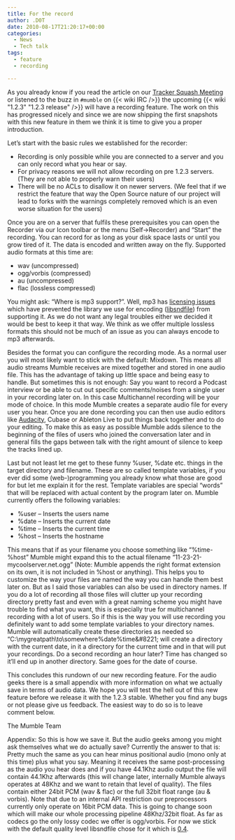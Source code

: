 ```yaml
---
title: For the record
author: .D0T
date: 2010-08-17T21:20:17+00:00
categories:
  - News
  - Tech talk
tags:
  - feature
  - recording

---
```

As you already know if you read the article on our [Tracker Squash Meeting][1] or listened to the buzz in `#mumble` on {{< wiki IRC />}} the upcoming {{< wiki "1.2.3" "1.2.3 release" />}} will have a recording feature. The work on this has progressed nicely and since we are now shipping the first snapshots with this new feature in them we think it is time to give you a proper introduction.

<!--more-->

Let&#8217;s start with the basic rules we established for the recorder:

* Recording is only possible while you are connected to a server and you can only record what you hear or say.
* For privacy reasons we will not allow recording on pre 1.2.3 servers. (They are not able to properly warn their users)
* There will be no ACLs to disallow it on newer servers. (We feel that if we restrict the feature that way the Open Source nature of our project will lead to forks with the warnings completely removed which is an even worse situation for the users)

Once you are on a server that fulfils these prerequisites you can open the Recorder via our Icon toolbar or the menu (Self->Recorder) and &#8220;Start&#8221; the recording. You can record for as long as your disk space lasts or until you grow tired of it. The data is encoded and written away on the fly. Supported audio formats at this time are:

* wav (uncompressed)
* ogg/vorbis (compressed)
* au (uncompressed)
* flac (lossless compressed)

You might ask: &#8220;Where is mp3 support?&#8221;. Well, mp3 has [licensing issues][4] which have prevented the library we use for encoding ([libsndfile][5]) from supporting it. As we do not want any legal troubles either we decided it would be best to keep it that way. We think as we offer multiple lossless formats this should not be much of an issue as you can always encode to mp3 afterwards.

Besides the format you can configure the recording mode. As a normal user you will most likely want to stick with the default: Mixdown. This means all audio streams Mumble receives are mixed together and stored in one audio file. This has the advantage of taking up little space and being easy to handle. But sometimes this is not enough: Say you want to record a Podcast interview or be able to cut out specific comments/noises from a single user in your recording later on. In this case Multichannel recording will be your mode of choice. In this mode Mumble creates a separate audio file for every user you hear. Once you are done recording you can then use audio editors like [Audacity][6], Cubase or Ableton Live to put things back together and to do your editing. To make this as easy as possible Mumble adds silence to the beginning of the files of users who joined the conversation later and in general fills the gaps between talk with the right amount of silence to keep the tracks lined up.

Last but not least let me get to these funny %user, %date etc. things in the target directory and filename. These are so called template variables, if you ever did some (web-)programming you already know what those are good for but let me explain it for the rest. Template variables are special &#8220;words&#8221; that will be replaced with actual content by the program later on. Mumble currently offers the following variables:

* %user &#8211; Inserts the users name
* %date &#8211; Inserts the current date
* %time &#8211; Inserts the current time
* %host &#8211; Inserts the hostname

This means that if as your filename you choose something like &#8220;%time-%host&#8221; Mumble might expand this to the actual filename &#8220;11-23-21-mycoolserver.net.ogg&#8221; (Note: Mumble appends the right format extension on its own, it is not included in %host or anything). This helps you to customize the way your files are named the way you can handle them best later on. But as I said those variables can also be used in directory names. If you do a lot of recording all those files will clutter up your recording directory pretty fast and even with a great naming scheme you might have trouble to find what you want, this is especially true for multichannel recording with a lot of users. So if this is the way you will use recording you definitely want to add some template variables to your directory names. Mumble will automatically create these directories as needed so &#8220;C:\mygreatpath\to\somewhere\%date\%time\&#8221; will create a directory with the current date, in it a directory for the current time and in that will put your recordings. Do a second recording an hour later? Time has changed so it&#8217;ll end up in another directory. Same goes for the date of course.

This concludes this rundown of our new recording feature. For the audio geeks there is a small appendix with more information on what we actually save in terms of audio data. We hope you will test the hell out of this new feature before we release it with the 1.2.3 stable. Whether you find any bugs or not please give us feedback. The easiest way to do so is to leave comment below.

The Mumble Team

Appendix: So this is how we save it. But the audio geeks among you might ask themselves what we do actually save? Currently the answer to that is: Pretty much the same as you can hear minus positional audio (mono only at this time) plus what you say. Meaning it receives the same post-processing as the audio you hear does and if you have 44.1Khz audio output the file will contain 44.1Khz afterwards (this will change later, internally Mumble always operates at 48Khz and we want to retain that level of quality). The files contain either 24bit PCM (wav & flac) or the full 32bit float range (au & vorbis). Note that due to an internal API restriction our preprocessors currently only operate on 16bit PCM data. This is going to change soon which will make our whole processing pipeline 48Khz/32bit float. As far as codecs go the only lossy codec we offer is ogg/vorbis. For now we stick with the default quality level libsndfile chose for it which is [0.4][7].

 [1]: http://blog.mumble.info/first-mumble-tracker-squash-meeting
 [4]: http://www.mega-nerd.com/libsndfile/FAQ.html#Q020
 [5]: http://www.mega-nerd.com/libsndfile/
 [6]: https://sourceforge.net/projects/audacity/
 [7]: https://en.wikipedia.org/wiki/Vorbis#Technical_details
